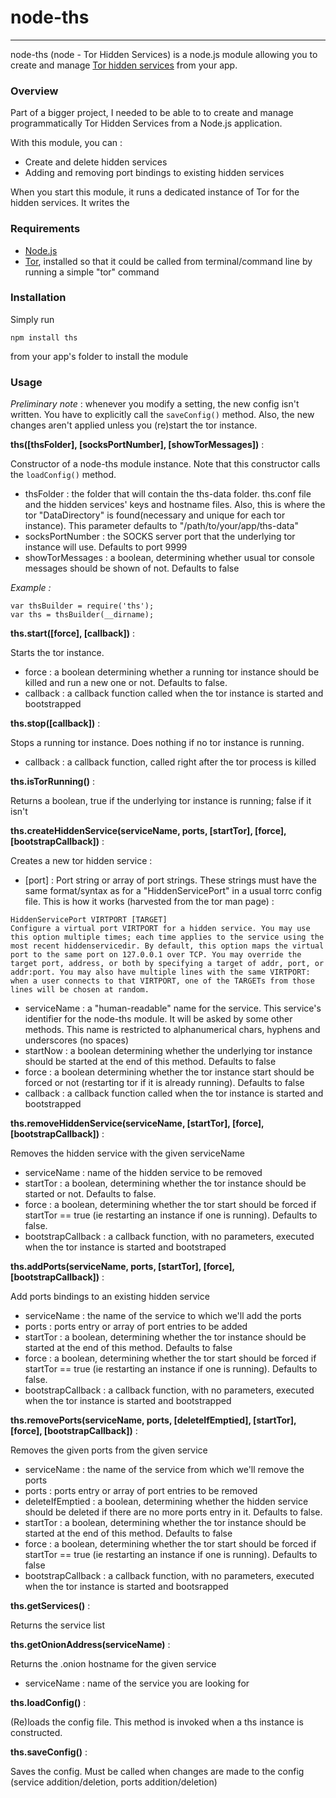 # node-ths

------------------------------------------

node-ths (node - Tor Hidden Services) is a node.js module allowing you to create and manage [Tor hidden services](https://www.torproject.org/docs/hidden-services) from your app.

### Overview

Part of a bigger project, I needed to be able to to create and manage programmatically Tor Hidden Services from a Node.js application.

With this module, you can :

* Create and delete hidden services
* Adding and removing port bindings to existing hidden services

When you start this module, it runs a dedicated instance of Tor for the hidden services. It writes the 

### Requirements

* [Node.js](http://nodejs.org)
* [Tor](https://torproject.org), installed so that it could be called from terminal/command line by running a simple "tor" command

### Installation

Simply run

	npm install ths
	
from your app's folder to install the module

### Usage

_Preliminary note_ : whenever you modify a setting, the new config isn't written. You have to explicitly call the ```saveConfig()``` method. Also, the new changes aren't applied unless you (re)start the tor instance.

__ths([thsFolder], [socksPortNumber], [showTorMessages])__ :

Constructor of a node-ths module instance. Note that this constructor calls the ```loadConfig()``` method.
	
* thsFolder : the folder that will contain the ths-data folder. ths.conf file and the hidden services' keys and hostname files. Also, this is where the tor "DataDirectory" is found(necessary and unique for each tor instance). This parameter defaults to "/path/to/your/app/ths-data"
* socksPortNumber : the SOCKS server port that the underlying tor instance will use. Defaults to port 9999
* showTorMessages : a boolean, determining whether usual tor console messages should be shown of not. Defaults to false

*Example :*
	
	var thsBuilder = require('ths');
	var ths = thsBuilder(__dirname);

__ths.start([force], [callback])__ :

Starts the tor instance.

* force : a boolean determining whether a running tor instance should be killed and run a new one or not. Defaults to false.
* callback : a callback function called when the tor instance is started and bootstrapped

__ths.stop([callback])__ :

Stops a running tor instance. Does nothing if no tor instance is running.

* callback : a callback function, called right after the tor process is killed

__ths.isTorRunning()__ :

Returns a boolean, true if the underlying tor instance is running; false if it isn't

__ths.createHiddenService(serviceName, ports, [startTor], [force], [bootstrapCallback])__ :

Creates a new tor hidden service :

* [port] : Port string or array of port strings. These strings must have the same format/syntax as for a "HiddenServicePort" in a usual torrc config file. This is how it works (harvested from the tor man page) :
```	
HiddenServicePort VIRTPORT [TARGET]
Configure a virtual port VIRTPORT for a hidden service. You may use this option multiple times; each time applies to the service using the most recent hiddenservicedir. By default, this option maps the virtual port to the same port on 127.0.0.1 over TCP. You may override the target port, address, or both by specifying a target of addr, port, or addr:port. You may also have multiple lines with the same VIRTPORT: when a user connects to that VIRTPORT, one of the TARGETs from those lines will be chosen at random.
```
* serviceName : a "human-readable" name for the service. This service's identifier for the node-ths module. It will be asked by some other methods. This name is restricted to alphanumerical chars, hyphens and underscores (no spaces)
* startNow : a boolean determining whether the underlying tor instance should be started at the end of this method. Defaults to false
* force : a boolean determining whether the tor instance start should be forced or not (restarting tor if it is already running). Defaults to false
* callback : a callback function called when the tor instance is started and bootstrapped

__ths.removeHiddenService(serviceName, [startTor], [force], [bootstrapCallback])__ :

Removes the hidden service with the given serviceName

* serviceName : name of the hidden service to be removed
* startTor : a boolean, determining whether the tor instance should be started or not. Defaults to false.
* force : a boolean, determining whether the tor start should be forced if startTor == true (ie restarting an instance if one is running). Defaults to false.
* bootstrapCallback : a callback function, with no parameters, executed when the tor instance is started and bootstraped

__ths.addPorts(serviceName, ports, [startTor], [force], [bootstrapCallback])__ :

Add ports bindings to an existing hidden service

* serviceName : the name of the service to which we'll add the ports
* ports : ports entry or array of port entries to be added
* startTor : a boolean, determining whether the tor instance should be started at the end of this method. Defaults to false
* force : a boolean, determining whether the tor start should be forced if startTor == true (ie restarting an instance if one is running). Defaults to false.
* bootstrapCallback : a callback function, with no parameters, executed when the tor instance is started and bootstrapped

__ths.removePorts(serviceName, ports, [deleteIfEmptied], [startTor], [force], [bootstrapCallback])__ :

Removes the given ports from the given service

* serviceName : the name of the service from which we'll remove the ports
* ports : ports entry or array of port entries to be removed
* deleteIfEmptied : a boolean, determining whether the hidden service should be deleted if there are no more ports entry in it. Defaults to false.
* startTor : a boolean, determining whether the tor instance should be started at the end of this method. Defaults to false
* force : a boolean, determining whether the tor start should be forced if startTor == true (ie restarting an instance if one is running). Defaults to false
* bootstrapCallback : a callback function, with no parameters, executed when the tor instance is started and bootsrapped

__ths.getServices()__ :

Returns the service list

__ths.getOnionAddress(serviceName)__ :

Returns the .onion hostname for the given service

* serviceName : name of the service you are looking for

__ths.loadConfig()__ :

(Re)loads the config file. This method is invoked when a ths instance is constructed.

__ths.saveConfig()__ :

Saves the config. Must be called when changes are made to the config (service addition/deletion, ports addition/deletion)
